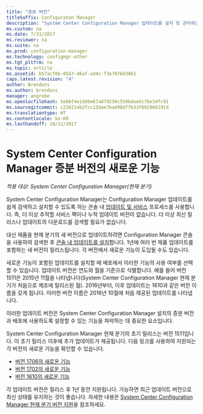 ```yaml
---
title: "증분 버전"
titleSuffix: Configuraton Manager
description: "System Center Configuration Manager 업데이트를 설치 및 관리하는 방법을 알아봅니다."
ms.custom: na
ms.date: 7/31/2017
ms.reviewer: na
ms.suite: na
ms.prod: configuration-manager
ms.technology: configmgr-other
ms.tgt_pltfrm: na
ms.topic: article
ms.assetid: b57acf0b-05b7-46af-ad4c-f3e707bd3861
caps.latest.revision: "4"
author: Brenduns
ms.author: brenduns
manager: angrobe
ms.openlocfilehash: 5ebbf4e1dd0e67a879250c559bdae5c7be3dfc91
ms.sourcegitcommit: c236214b2fcc13dae7bad96d7fb33f692868191d
ms.translationtype: HT
ms.contentlocale: ko-KR
ms.lasthandoff: 10/12/2017
---
```

# <a name="whats-new-in-system-center-configuration-manager-incremental-versions"></a>System Center Configuration Manager 증분 버전의 새로운 기능

*적용 대상: System Center Configuration Manager(현재 분기)*




 System Center Configuration Manager는 Configuration Manager 업데이트를 쉽게 검색하고 설치할 수 있도록 하는 콘솔 내 [업데이트 및 서비스](/sccm/core/servers/manage/updates) 프로세스를 사용합니다. 즉, 더 이상 추적할 서비스 팩이나 누적 업데이트 버전이 없습니다. 더 이상 최신 릴리스나 업데이트의 다운로드를 검색할 필요가 없습니다.

 대신 제품을 현재 분기의 새 버전으로 업데이트하려면 Configuration Manager 콘솔을 사용하여 검색한 후 [콘솔 내 업데이트를 설치](../../../core/servers/manage/install-in-console-updates.md)합니다. 1년에 여러 번 제품 업데이트를 포함하는 새 버전이 릴리스됩니다. 각 버전에서 새로운 기능이 도입될 수도 있습니다.  

 새로운 기능이 포함된 업데이트를 설치할 때 배포에서 이러한 기능의 사용 여부를 선택할 수 있습니다. 업데이트 버전은 연도와 월을 기준으로 식별합니다. 예를 들어 버전 1511은 2015년 11월을 나타냅니다(System Center Configuration Manager 현재 분기가 처음으로 제조에 릴리스된 월). 2016년부터, 이후 업데이트는 1610과 같은 버전 이름을 갖게 됩니다. 이러한 버전 이름은 2016년 10월에 처음 제공된 업데이트를 나타냅니다.

 이러한 업데이트 버전은 System Center Configuration Manager 설치의 증분 버전과 배포에 사용하도록 설정할 수 있는 기능을 파악하는 데 중요한 요소입니다.

 System Center Configuration Manager 현재 분기의 초기 릴리스는 버전 1511입니다. 이 초기 릴리스 이후에 추가 업데이트가 제공됩니다. 다음 링크를 사용하여 지원되는 각 버전의 새로운 기능을 확인할 수 있습니다.
  - [버전 1706의 새로운 기능](../../../core/plan-design/changes/whats-new-in-version-1706.md)  
  - [버전 1702의 새로운 기능](../../../core/plan-design/changes/whats-new-in-version-1702.md)
  - [버전 1610의 새로운 기능](../../../core/plan-design/changes/whats-new-in-version-1610.md)


 각 업데이트 버전은 릴리스 후 1년 동안 지원됩니다. 가능하면 최근 업데이트 버전으로 최신 상태를 유지하는 것이 좋습니다. 자세한 내용은 [System Center Configuration Manager 현재 분기 버전 지원](../../../core/servers/manage/current-branch-versions-supported.md)을 참조하세요.  
